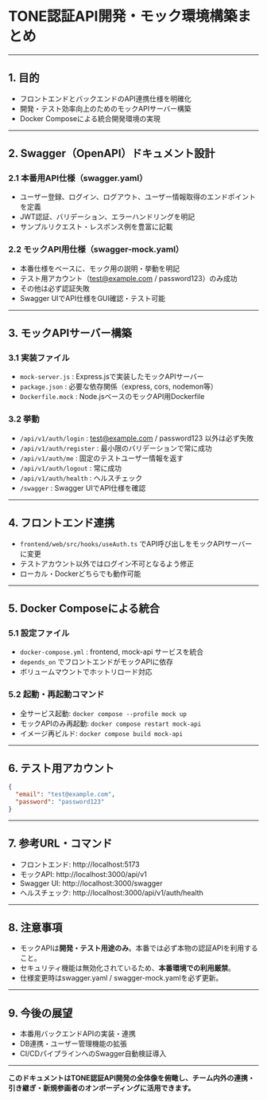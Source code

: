 # TONE認証API開発・モック環境構築まとめ

---

## 1. 目的

- フロントエンドとバックエンドのAPI連携仕様を明確化
- 開発・テスト効率向上のためのモックAPIサーバー構築
- Docker Composeによる統合開発環境の実現

---

## 2. Swagger（OpenAPI）ドキュメント設計

### 2.1 本番用API仕様（swagger.yaml）
- ユーザー登録、ログイン、ログアウト、ユーザー情報取得のエンドポイントを定義
- JWT認証、バリデーション、エラーハンドリングを明記
- サンプルリクエスト・レスポンス例を豊富に記載

### 2.2 モックAPI用仕様（swagger-mock.yaml）
- 本番仕様をベースに、モック用の説明・挙動を明記
- テスト用アカウント（test@example.com / password123）のみ成功
- その他は必ず認証失敗
- Swagger UIでAPI仕様をGUI確認・テスト可能

---

## 3. モックAPIサーバー構築

### 3.1 実装ファイル
- `mock-server.js` : Express.jsで実装したモックAPIサーバー
- `package.json` : 必要な依存関係（express, cors, nodemon等）
- `Dockerfile.mock` : Node.jsベースのモックAPI用Dockerfile

### 3.2 挙動
- `/api/v1/auth/login` : test@example.com / password123 以外は必ず失敗
- `/api/v1/auth/register` : 最小限のバリデーションで常に成功
- `/api/v1/auth/me` : 固定のテストユーザー情報を返す
- `/api/v1/auth/logout` : 常に成功
- `/api/v1/auth/health` : ヘルスチェック
- `/swagger` : Swagger UIでAPI仕様を確認

---

## 4. フロントエンド連携

- `frontend/web/src/hooks/useAuth.ts` でAPI呼び出しをモックAPIサーバーに変更
- テストアカウント以外ではログイン不可となるよう修正
- ローカル・Dockerどちらでも動作可能

---

## 5. Docker Composeによる統合

### 5.1 設定ファイル
- `docker-compose.yml` : frontend, mock-api サービスを統合
- `depends_on` でフロントエンドがモックAPIに依存
- ボリュームマウントでホットリロード対応

### 5.2 起動・再起動コマンド
- 全サービス起動: `docker compose --profile mock up`
- モックAPIのみ再起動: `docker compose restart mock-api`
- イメージ再ビルド: `docker compose build mock-api`

---

## 6. テスト用アカウント

```json
{
  "email": "test@example.com",
  "password": "password123"
}
```

---

## 7. 参考URL・コマンド

- フロントエンド: http://localhost:5173
- モックAPI: http://localhost:3000/api/v1
- Swagger UI: http://localhost:3000/swagger
- ヘルスチェック: http://localhost:3000/api/v1/auth/health

---

## 8. 注意事項

- モックAPIは**開発・テスト用途のみ**。本番では必ず本物の認証APIを利用すること。
- セキュリティ機能は無効化されているため、**本番環境での利用厳禁**。
- 仕様変更時はswagger.yaml / swagger-mock.yamlを必ず更新。

---

## 9. 今後の展望

- 本番用バックエンドAPIの実装・連携
- DB連携・ユーザー管理機能の拡張
- CI/CDパイプラインへのSwagger自動検証導入

---

**このドキュメントはTONE認証API開発の全体像を俯瞰し、チーム内外の連携・引き継ぎ・新規参画者のオンボーディングに活用できます。** 